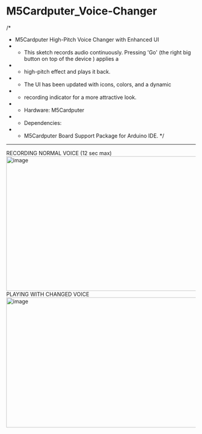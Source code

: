 # M5Cardputer_Voice-Changer

/*
 * M5Cardputer High-Pitch Voice Changer with Enhanced UI
 * * This sketch records audio continuously. Pressing 'Go' (the right big button on top of the device ) applies a 
 * * high-pitch effect and plays it back.
 * * The UI has been updated with icons, colors, and a dynamic
 * * recording indicator for a more attractive look.
 * * Hardware: M5Cardputer
 * * Dependencies:
 * - M5Cardputer Board Support Package for Arduino IDE.
 */
************************************************************
RECORDING NORMAL VOICE (12 sec max)
<img width="518" height="357" alt="image" src="https://github.com/user-attachments/assets/5d2f0475-5437-43ad-bf61-b89932a00fbd" />
PLAYING WITH CHANGED VOICE
<img width="518" height="345" alt="image" src="https://github.com/user-attachments/assets/e601e635-15dd-459c-a220-8c27a71d1e1c" />


